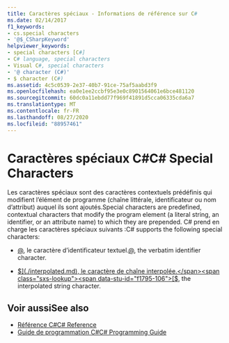 ```yaml
---
title: Caractères spéciaux - Informations de référence sur C#
ms.date: 02/14/2017
f1_keywords:
- cs.special characters
- '@$_CSharpKeyword'
helpviewer_keywords:
- special characters [C#]
- C# language, special characters
- Visual C#, special characters
- '@ character (C#)'
- $ character (C#)
ms.assetid: 4c5c0539-2e37-40b7-91ce-75af5aabd3f9
ms.openlocfilehash: ea0e1ee2ccbf95e3e0c8901564061e6bce481120
ms.sourcegitcommit: 60dc0a11ebdd77f969f41891d5cca06335cda6a7
ms.translationtype: MT
ms.contentlocale: fr-FR
ms.lasthandoff: 08/27/2020
ms.locfileid: "88957461"
---
```

# <a name="c-special-characters"></a><span data-ttu-id="f1795-102">Caractères spéciaux C#</span><span class="sxs-lookup"><span data-stu-id="f1795-102">C# Special Characters</span></span>

<span data-ttu-id="f1795-103">Les caractères spéciaux sont des caractères contextuels prédéfinis qui modifient l’élément de programme (chaîne littérale, identificateur ou nom d’attribut) auquel ils sont ajoutés.</span><span class="sxs-lookup"><span data-stu-id="f1795-103">Special characters are predefined, contextual characters that modify the program element (a literal string, an identifier, or an attribute name) to which they are prepended.</span></span> <span data-ttu-id="f1795-104">C# prend en charge les caractères spéciaux suivants :</span><span class="sxs-lookup"><span data-stu-id="f1795-104">C# supports the following special characters:</span></span>

- <span data-ttu-id="f1795-105">[@](./verbatim.md), le caractère d’identificateur textuel.</span><span class="sxs-lookup"><span data-stu-id="f1795-105">[@](./verbatim.md), the verbatim identifier character.</span></span>

- <span data-ttu-id="f1795-106">[$](./interpolated.md), le caractère de chaîne interpolée.</span><span class="sxs-lookup"><span data-stu-id="f1795-106">[$](./interpolated.md), the interpolated string character.</span></span>

## <a name="see-also"></a><span data-ttu-id="f1795-107">Voir aussi</span><span class="sxs-lookup"><span data-stu-id="f1795-107">See also</span></span>

- [<span data-ttu-id="f1795-108">Référence C#</span><span class="sxs-lookup"><span data-stu-id="f1795-108">C# Reference</span></span>](../index.md)
- [<span data-ttu-id="f1795-109">Guide de programmation C#</span><span class="sxs-lookup"><span data-stu-id="f1795-109">C# Programming Guide</span></span>](../../programming-guide/index.md)
